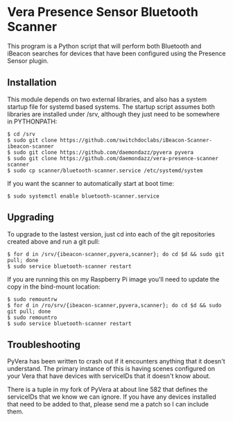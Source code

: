 # Vera Presence Sensor Bluetooth Scanner

This program is a Python script that will perform both Bluetooth and iBeacon
searches for devices that have been configured using the Presence Sensor
plugin.

## Installation

This module depends on two external libraries, and also has a system startup
file for systemd based systems. The startup script assumes both libraries are
installed under /srv, although they just need to be somewhere in PYTHONPATH:

    $ cd /srv
    $ sudo git clone https://github.com/switchdoclabs/iBeacon-Scanner- ibeacon-scanner
    $ sudo git clone https://github.com/daemondazz/pyvera pyvera
    $ sudo git clone https://github.com/daemondazz/vera-presence-scanner scanner
    $ sudo cp scanner/bluetooth-scanner.service /etc/systemd/system

If you want the scanner to automatically start at boot time:

    $ sudo systemctl enable bluetooth-scanner.service

## Upgrading

To upgrade to the lastest version, just cd into each of the git repositories
created above and run a git pull:

    $ for d in /srv/{ibeacon-scanner,pyvera,scanner}; do cd $d && sudo git pull; done
    $ sudo service bluetooth-scanner restart

If you are running this on my Raspberry Pi image you'll need to update the copy in the bind-mount location:

    $ sudo remountrw
    $ for d in /ro/srv/{ibeacon-scanner,pyvera,scanner}; do cd $d && sudo git pull; done
    $ sudo remountro
    $ sudo service bluetooth-scanner restart

## Troubleshooting

PyVera has been written to crash out if it encounters anything that it doesn't
understand. The primary instance of this is having scenes configured on your
Vera that have devices with serviceIDs that it doesn't know about.

There is a tuple in my fork of PyVera at about line 582 that defines the
serviceIDs that we know we can ignore. If you have any devices installed that
need to be added to that, please send me a patch so I can include them.
